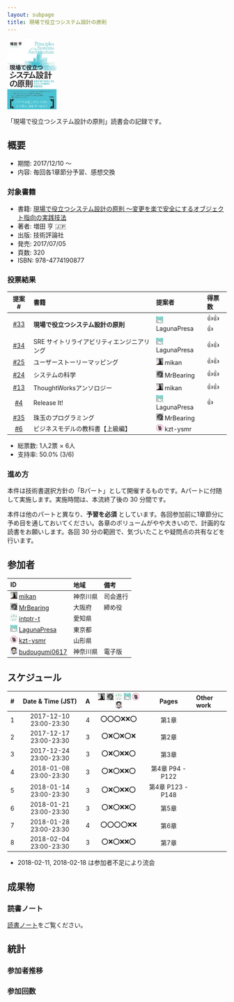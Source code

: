 ```yaml
---
layout: subpage
title: 現場で役立つシステム設計の原則
---
```


[![現場で役立つシステム設計の原則](/images/cover-principles.jpg)](http://gihyo.jp/book/2017/978-4-7741-9087-7)

「現場で役立つシステム設計の原則」読書会の記録です。

## 概要

* 期間: 2017/12/10 ～
* 内容: 毎回各1章節分予習、感想交換

### 対象書籍

* 書籍: [現場で役立つシステム設計の原則 〜変更を楽で安全にするオブジェクト指向の実践技法](https://amazon.jp/dp/B073GSDBGT)
* 著者: 増田 亨 :jp:
* 出版: 技術評論社
* 発売: 2017/07/05
* 頁数: 320
* ISBN: 978-4774190877

### 投票結果

| 提案 #                                                  | 書籍                            | 提案者                                            | 得票数    |
|:-------------------------------------------------------:|:--------------------------------|:--------------------------------------------------|:---------|
| [#33](https://github.com/aosn/aosn.github.io/issues/33) | **現場で役立つシステム設計の原則**   | ![](/images/users/LagunaPresa_16.png) LagunaPresa  |:+1::+1::+1:|
| [#34](https://github.com/aosn/aosn.github.io/issues/34) | SRE サイトリライアビリティエンジニアリング   | ![](/images/users/LagunaPresa_16.png) LagunaPresa  |:+1::+1:|
| [#25](https://github.com/aosn/aosn.github.io/issues/25) | ユーザーストーリーマッピング             | ![](/images/users/mikan_16.png) mikan             |:+1::+1:|
| [#24](https://github.com/aosn/aosn.github.io/issues/24) | システムの科学                      | ![](/images/users/MrBearing_16.png) MrBearing     |:+1::+1:|
| [#13](https://github.com/aosn/aosn.github.io/issues/13) | ThoughtWorksアンソロジー            | ![](/images/users/mikan_16.png) mikan             |:+1::+1:|
| [#4](https://github.com/aosn/aosn.github.io/issues/4)   | Release It!                      | ![](/images/users/LagunaPresa_16.png) LagunaPresa |:+1:|
| [#35](https://github.com/aosn/aosn.github.io/issues/35) | 珠玉のプログラミング                  | ![](/images/users/MrBearing_16.png) MrBearing     ||
| [#6](https://github.com/aosn/aosn.github.io/issues/6)   | ビジネスモデルの教科書【上級編】        | ![](/images/users/kzt-ysmr_16.png) kzt-ysmr       ||

* 総票数: 1人2票 × 6人
* 支持率: 50.0% (3/6)

### 進め方

本件は技術書選択方針の「Bパート」として開催するものです。Aパートに付随して実施します。実施時間は、本流終了後の 30 分間です。

本件は他のパートと異なり、**予習を必須** としています。各回参加前に1章節分に予め目を通しておいてください。各章のボリュームがやや大きいので、計画的な読書をお願いします。各回 30 分の範囲で、気づいたことや疑問点の共有などを行います。

## 参加者

| ID                                                                                        | 地域     | 備考      |
|:------------------------------------------------------------------------------------------|:---------|:----------|
| ![](/images/users/mikan_16.png) [mikan](https://github.com/mikan)                         | 神奈川県 | 司会進行    |
| ![](/images/users/MrBearing_16.png) [MrBearing](https://github.com/MrBearing)             | 大阪府   | 締め役     |
| ![](/images/users/intptr-t_16.png) [intptr-t](https://github.com/intptr-t)                | 愛知県   | 　         |
| ![](/images/users/LagunaPresa_16.png) [LagunaPresa](https://github.com/LagunaPresa)       | 東京都   |            |
| ![](/images/users/kzt-ysmr_16.png) [kzt-ysmr](https://github.com/kzt-ysmr)                | 山形県   | 　         |
| ![](/images/users/budougumi0617_16.png) [budougumi0617](https://github.com/budougumi0617) | 神奈川県 | 電子版     |

## スケジュール

| # | Date & Time (JST) | A | ![](/images/users/mikan_16.png) ![](/images/users/MrBearing_16.png) ![](/images/users/intptr-t_16.png) ![](/images/users/LagunaPresa_16.png) ![](/images/users/kzt-ysmr_16.png) ![](/images/users/budougumi0617_16.png) | Pages | Other work |
|---:|:----------------------:|:-:|:---------------------:|:-----------------:|:-----------------------|
|  1 | 2017-12-10 23:00-23:30 | 4 | :o::o::o::x::x::o:    | 第1章             |                        |
|  2 | 2017-12-17 23:00-23:30 | 3 | :o::x::o::x::o::x:    | 第2章             |                        |
|  3 | 2017-12-24 23:00-23:30 | 3 | :o::x::o::x::x::o:    | 第3章             |                        |
|  4 | 2018-01-08 23:00-23:30 | 3 | :o::x::o::x::x::o:    | 第4章 P94 - P122  |                        |
|  5 | 2018-01-14 23:00-23:30 | 3 | :o::x::o::x::x::o:    | 第4章 P123 - P148 |                        |
|  6 | 2018-01-21 23:00-23:30 | 3 | :o::x::o::x::x::o:    | 第5章             |                        |
|  7 | 2018-01-28 23:00-23:30 | 4 | :o::o::o::o::x::x:    | 第6章             |                        |
|  8 | 2018-02-04 23:00-23:30 | 3 | :o::x::o::x::x::o:    | 第7章             |                        |

* 2018-02-11, 2018-02-18 は参加者不足により流会

## 成果物

### 読書ノート

[読書ノート](/note/12-principles)をご覧ください。

## 統計

### 参加者推移

<canvas id="timesChart" width="400" height="200"></canvas>

### 参加回数

<canvas id="attendeesChart" width="400" height="200"></canvas>

<script>
handleEntryCharts("12-principles"); // 12
</script>

